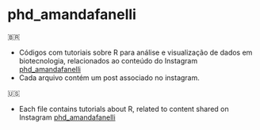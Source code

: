 # phd_amandafanelli
:brazil:<br>
- Códigos com tutoriais sobre R para análise e visualização de dados em biotecnologia, relacionados ao conteúdo do Instagram [phd_amandafanelli](https://www.instagram.com/phd_amandafanelli/)<br>
- Cada arquivo contém um post associado no instagram.

:us:<br>
- Each file contains tutorials about R, related to content shared on Instagram [phd_amandafanelli](https://www.instagram.com/phd_amandafanelli/)
